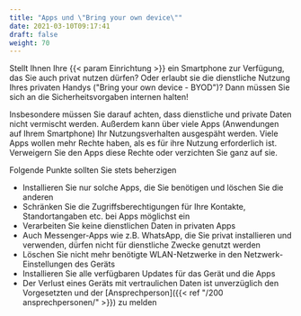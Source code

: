 ```yaml
---
title: "Apps und \"Bring your own device\""
date: 2021-03-10T09:17:41
draft: false
weight: 70
---
```

Stellt Ihnen Ihre {{< param Einrichtung >}} ein Smartphone zur Verfügung, das Sie auch privat nutzen dürfen? Oder erlaubt sie die dienstliche Nutzung Ihres privaten Handys ("Bring your own device - BYOD")? Dann müssen Sie sich an die Sicherheitsvorgaben internen halten!

Insbesondere müssen Sie darauf achten, dass dienstliche und private Daten nicht vermischt werden. Außerdem kann über viele Apps (Anwendungen auf Ihrem Smartphone) Ihr Nutzungsverhalten ausgespäht werden. Viele Apps wollen mehr Rechte haben, als es für ihre Nutzung erforderlich ist. Verweigern Sie den Apps diese Rechte oder verzichten Sie ganz auf sie.

Folgende Punkte sollten Sie stets beherzigen

- Installieren Sie nur solche Apps, die Sie benötigen und löschen Sie die anderen
- Schränken Sie die Zugriffsberechtigungen für Ihre Kontakte, Standortangaben etc. bei Apps möglichst ein
- Verarbeiten Sie keine dienstlichen Daten in privaten Apps
- Auch Messenger-Apps wie z.B. WhatsApp, die Sie privat installieren und verwenden, dürfen nicht für dienstliche Zwecke genutzt werden
- Löschen Sie nicht mehr benötigte WLAN-Netzwerke in den Netzwerk-Einstellungen des Geräts
- Installieren Sie alle verfügbaren Updates für das Gerät und die Apps
- Der Verlust eines Geräts mit vertraulichen Daten ist unverzüglich den Vorgesetzten und der [Ansprechperson]({{< ref "/200 ansprechpersonen/" >}}) zu melden

